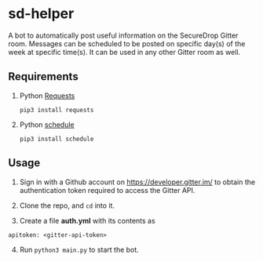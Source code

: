 # sd-helper
A bot to automatically post useful information on the SecureDrop Gitter room. Messages can be scheduled to be posted on specific day(s) of the week at specific time(s). It can be used in any other Gitter room as well.

## Requirements

1. Python [Requests](http://docs.python-requests.org/en/master/)

    `pip3 install requests`

2. Python [schedule](https://schedule.readthedocs.io/en/stable/)

    `pip3 install schedule`
    
## Usage

1. Sign in with a Github account on https://developer.gitter.im/ to obtain the authentication token required to access the Gitter API.

2. Clone the repo, and `cd` into it.

3. Create a file **auth.yml** with its contents as

`apitoken: <gitter-api-token>`

4. Run `python3 main.py` to start the bot.
